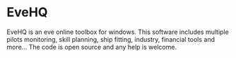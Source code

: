 # EveHQ

EveHQ is an eve online toolbox for windows. This software includes multiple pilots monitoring, skill planning, ship fitting, industry, financial tools and more...
The code is open source and any help is welcome.
